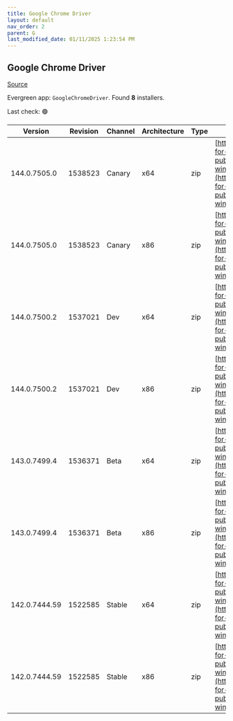 ```yaml
---
title: Google Chrome Driver
layout: default
nav_order: 2
parent: G
last_modified_date: 01/11/2025 1:23:54 PM
---
```


## Google Chrome Driver

[Source](https://googlechromelabs.github.io/chrome-for-testing/)

Evergreen app: `GoogleChromeDriver`. Found **8** installers.

Last check: 🟢

| Version       | Revision | Channel | Architecture | Type | URI                                                                                                                                                                                                        |
| ------------- | -------- | ------- | ------------ | ---- | ---------------------------------------------------------------------------------------------------------------------------------------------------------------------------------------------------------- |
| 144.0.7505.0  | 1538523  | Canary  | x64          | zip  | [https://storage.googleapis.com/chrome-for-testing-public/144.0.7505.0/win64/chromedriver-win64.zip](https://storage.googleapis.com/chrome-for-testing-public/144.0.7505.0/win64/chromedriver-win64.zip)   |
| 144.0.7505.0  | 1538523  | Canary  | x86          | zip  | [https://storage.googleapis.com/chrome-for-testing-public/144.0.7505.0/win32/chromedriver-win32.zip](https://storage.googleapis.com/chrome-for-testing-public/144.0.7505.0/win32/chromedriver-win32.zip)   |
| 144.0.7500.2  | 1537021  | Dev     | x64          | zip  | [https://storage.googleapis.com/chrome-for-testing-public/144.0.7500.2/win64/chromedriver-win64.zip](https://storage.googleapis.com/chrome-for-testing-public/144.0.7500.2/win64/chromedriver-win64.zip)   |
| 144.0.7500.2  | 1537021  | Dev     | x86          | zip  | [https://storage.googleapis.com/chrome-for-testing-public/144.0.7500.2/win32/chromedriver-win32.zip](https://storage.googleapis.com/chrome-for-testing-public/144.0.7500.2/win32/chromedriver-win32.zip)   |
| 143.0.7499.4  | 1536371  | Beta    | x64          | zip  | [https://storage.googleapis.com/chrome-for-testing-public/143.0.7499.4/win64/chromedriver-win64.zip](https://storage.googleapis.com/chrome-for-testing-public/143.0.7499.4/win64/chromedriver-win64.zip)   |
| 143.0.7499.4  | 1536371  | Beta    | x86          | zip  | [https://storage.googleapis.com/chrome-for-testing-public/143.0.7499.4/win32/chromedriver-win32.zip](https://storage.googleapis.com/chrome-for-testing-public/143.0.7499.4/win32/chromedriver-win32.zip)   |
| 142.0.7444.59 | 1522585  | Stable  | x64          | zip  | [https://storage.googleapis.com/chrome-for-testing-public/142.0.7444.59/win64/chromedriver-win64.zip](https://storage.googleapis.com/chrome-for-testing-public/142.0.7444.59/win64/chromedriver-win64.zip) |
| 142.0.7444.59 | 1522585  | Stable  | x86          | zip  | [https://storage.googleapis.com/chrome-for-testing-public/142.0.7444.59/win32/chromedriver-win32.zip](https://storage.googleapis.com/chrome-for-testing-public/142.0.7444.59/win32/chromedriver-win32.zip) |
